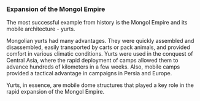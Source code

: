 ### Expansion of the Mongol Empire
The most successful example from history is the Mongol Empire and its mobile architecture - yurts.

Mongolian yurts had many advantages. They were quickly assembled and disassembled, easily transported by carts or pack animals, and provided comfort in various climatic conditions. Yurts were used in the conquest of Central Asia, where the rapid deployment of camps allowed them to advance hundreds of kilometers in a few weeks. Also, mobile camps provided a tactical advantage in campaigns in Persia and Europe.

Yurts, in essence, are mobile dome structures that played a key role in the rapid expansion of the Mongol Empire.